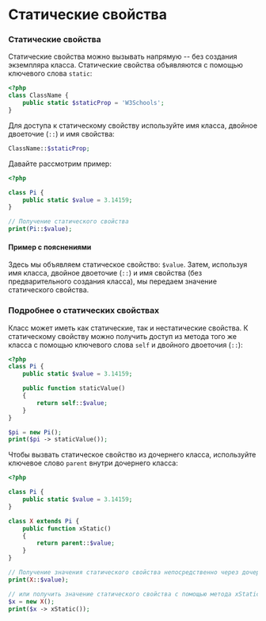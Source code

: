 # Статические свойства

### Статические свойства

Статические свойства можно вызывать напрямую -- без создания экземпляра класса. Статические свойства объявляются с помощью ключевого слова `static`:

```php
<?php  
class ClassName {  
	public static $staticProp = 'W3Schools';
}
```

Для доступа к статическому свойству используйте имя класса, двойное двоеточие (`::`) и имя свойства:

```php
ClassName::$staticProp;
```

Давайте рассмотрим пример:

```php
<?php

class Pi {
	public static $value = 3.14159;
}

// Получение статического свойства
print(Pi::$value);
```

#### Пример с пояснениями

Здесь мы объявляем статическое свойство: `$value`. Затем, используя имя класса, двойное двоеточие (`::`) и имя свойства (без предварительного создания класса), мы передаем значение статического свойства.

### Подробнее о статических свойствах

Класс может иметь как статические, так и нестатические свойства. К статическому свойству можно получить доступ из метода того же класса с помощью ключевого слова `self` и двойного двоеточия (`::`):

```php
<?php  
class Pi {
	public static $value = 3.14159;

	public function staticValue()
	{
		return self::$value;
	}
}

$pi = new Pi();
print($pi -> staticValue());
```

Чтобы вызвать статическое свойство из дочернего класса, используйте ключевое слово `parent` внутри дочернего класса:

```php
<?php

class Pi {
	public static $value = 3.14159;
}

class X extends Pi {
	public function xStatic()
	{  
		return parent::$value;
	}
}

// Получение значения статического свойства непосредственно через дочерний класс  
print(X::$value);

// или получить значение статического свойства с помощью метода xStatic()
$x = new X();  
print($x -> xStatic());
```